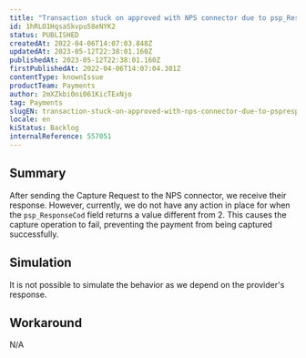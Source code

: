 ```yaml
---
title: "Transaction stuck on approved with NPS connector due to psp_ResponseCod in settlement response"
id: 1hRLO1HqsaSkvpu58eNYK2
status: PUBLISHED
createdAt: 2022-04-06T14:07:03.848Z
updatedAt: 2023-05-12T22:38:01.160Z
publishedAt: 2023-05-12T22:38:01.160Z
firstPublishedAt: 2022-04-06T14:07:04.301Z
contentType: knownIssue
productTeam: Payments
author: 2mXZkbi0oi061KicTExNjo
tag: Payments
slugEN: transaction-stuck-on-approved-with-nps-connector-due-to-pspresponsecod-in-settlement-response
locale: en
kiStatus: Backlog
internalReference: 557051
---
```


## Summary


After sending the Capture Request to the NPS connector, we receive their response. However, currently, we do not have any action in place for when the `psp_ResponseCod` field returns a value different from 2. This causes the capture operation to fail, preventing the payment from being captured successfully.


##

## Simulation


It is not possible to simulate the behavior as we depend on the provider's response.


##

## Workaround


N/A

